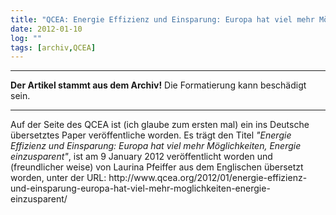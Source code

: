 ```yaml
---
title: "QCEA: Energie Effizienz und Einsparung: Europa hat viel mehr Möglichkeiten, Energie einzusparent"
date: 2012-01-10
log: ""
tags: [archiv,QCEA]
---
```

<hr><b>Der Artikel stammt aus dem Archiv!</b> Die Formatierung kann beschädigt sein.<hr>
<p>Auf der Seite des QCEA ist (ich glaube zum ersten mal) ein ins Deutsche übersetztes Paper veröffentliche worden.  Es trägt den Titel <i>"Energie Effizienz und Einsparung: Europa hat viel mehr Möglichkeiten, Energie einzusparent"</i>, ist am 9 January 2012 veröffentlicht worden und (freundlicher weise) von Laurina Pfeiffer aus dem Englischen übersetzt worden, unter der URL: http://www.qcea.org/2012/01/energie-effizienz-und-einsparung-europa-hat-viel-mehr-moglichkeiten-energie-einzusparent/ </p> 

